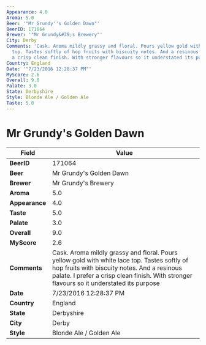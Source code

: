 ```yaml
---
Appearance: 4.0
Aroma: 5.0
Beer: '"Mr Grundy''s Golden Dawn"'
BeerID: 171064
Brewer: '"Mr Grundy&#39;s Brewery"'
City: Derby
Comments: 'Cask. Aroma mildly grassy and floral. Pours yellow gold with white lace
  top. Tastes softly of hop fruits with biscuity notes. And a resinous palate. I prefer
  a crisp clean finish. With stronger flavours so it understated its purpose '
Country: England
Date: '"7/23/2016 12:28:37 PM"'
MyScore: 2.6
Overall: 9.0
Palate: 3.0
State: Derbyshire
Style: Blonde Ale / Golden Ale
Taste: 5.0
---
```


# Mr Grundy's Golden Dawn

| Field         | Value |
|---------------|-------|
| **BeerID** | 171064 |
| **Beer** | Mr Grundy's Golden Dawn |
| **Brewer** | Mr Grundy&#39;s Brewery |
| **Aroma** | 5.0 |
| **Appearance** | 4.0 |
| **Taste** | 5.0 |
| **Palate** | 3.0 |
| **Overall** | 9.0 |
| **MyScore** | 2.6 |
| **Comments** | Cask. Aroma mildly grassy and floral. Pours yellow gold with white lace top. Tastes softly of hop fruits with biscuity notes. And a resinous palate. I prefer a crisp clean finish. With stronger flavours so it understated its purpose  |
| **Date** | 7/23/2016 12:28:37 PM |
| **Country** | England |
| **State** | Derbyshire |
| **City** | Derby |
| **Style** | Blonde Ale / Golden Ale |
